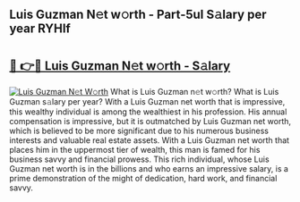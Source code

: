 ## Luis Guzman N𝚎t w𝚘rth - Part-5uI S𝚊lary per year RYHIf

# <h2><a href="http://gc4ekpv.nevu.top/?p=Luis+Guzman">🔗 👉🔴 Luis Guzman N𝚎t w𝚘rth - S𝚊lary</a></h2>

[![Luis Guzman N𝚎t W𝚘rth](https://i.imgur.com/Oavwk0R.jpeg)](http://gc4ekpv.nevu.top/?p=Luis+Guzman)
What is Luis Guzman n𝚎t w𝚘rth? What is Luis Guzman s𝚊lary per year?
With a Luis Guzman net worth that is impressive, this wealthy individual is among the wealthiest in his profession. His annual compensation is impressive, but it is outmatched by Luis Guzman net worth, which is believed to be more significant due to his numerous business interests and valuable real estate assets. With a Luis Guzman net worth that places him in the uppermost tier of wealth, this man is famed for his business savvy and financial prowess. This rich individual, whose Luis Guzman net worth is in the billions and who earns an impressive salary, is a prime demonstration of the might of dedication, hard work, and financial savvy.
